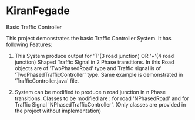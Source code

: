 # KiranFegade
Basic Traffic Controller

This project demonstrates the basic Traffic Controller System. It has following Features:

1) This System produce output for 'T'(3 road junction) OR '+'(4 road junction) Shaped Traffic Signal in 2 Phase transitions.
   In this Road objects are of 'TwoPhasedRoad' type and Traffic signal is of 'TwoPhasedTrafficController' type.
   Same example is demonstrated in 'TrafficController.java' file.
   
2) System can be modified to produce n road junction in n Phase transitions.
   Classes to be modified are : for road 'NPhasedRoad' and for Traffic Signal 'NPhasedTrafficController'.
   (Only classes are provided in the project without implementation)
